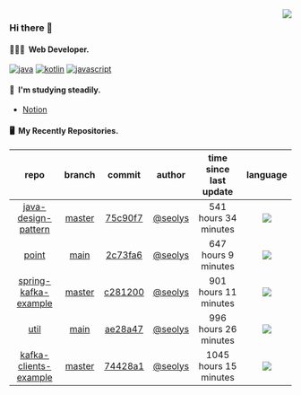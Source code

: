 <img align="right" src="https://github-readme-stats.vercel.app/api?username=seolys&show_icons=true&hide_title=true" />

### Hi there 👋

#### 🧑🏻‍💻&nbsp;&nbsp;Web Developer.


[![java](http://img.shields.io/badge/-java-black?style=flat-square&logo=)](#)
[![kotlin](http://img.shields.io/badge/-kotlin-gray?style=flat-square&logo=)](#)
[![javascript](http://img.shields.io/badge/-javascript-darkgray?style=flat-square&logo=)](#)

<!--
**seolys/seolys** is a ✨ _special_ ✨ repository because its `README.md` (this file) appears on your GitHub profile.

Here are some ideas to get you started:

- 🔭 I’m currently working on ...
- 🌱 I’m currently learning ...
- 👯 I’m looking to collaborate on ...
- 🤔 I’m looking for help with ...
- 💬 Ask me about ...
- 📫 How to reach me: ...
- 😄 Pronouns: ...
- ⚡ Fun fact: ...
-->

#### 🌱&nbsp;&nbsp;I'm studying steadily.
- [Notion](https://seolnavy.notion.site/Home-f9b0154d1c6d4b6ba008ef6e4f65e709)
<!--
- [inflearn](https://github.com/seolys/TIL/blob/master/inflearn/inflearn.md)
- [book](https://github.com/seolys/TIL/blob/master/book/book.md)
- [youtube](https://github.com/seolys/TIL/blob/master/youtube/youtube.md)
-->
#### 🖥&nbsp;&nbsp;My Recently Repositories.

| repo | branch | commit | author | time since last update | language |
|:---:|:---:|:---:|:---:|:---:|:---:|
| [java-design-pattern](https://github.com/seolys/java-design-pattern) | [master](https://github.com/seolys/java-design-pattern/tree/master) |[75c90f7](https://github.com/seolys/java-design-pattern/commit/75c90f70408c4be8177074e9c041a7ee4c8f859c) | [@seolys](https://github.com/seolys) |541 hours 34 minutes | ![](https://img.shields.io/badge/language-Java-default.svg?style=flat-square)|
| [point](https://github.com/seolys/point) | [main](https://github.com/seolys/point/tree/main) |[2c73fa6](https://github.com/seolys/point/commit/2c73fa641d3e7fdaa84d6229b0cf9721604e7e81) | [@seolys](https://github.com/seolys) |647 hours 9 minutes | ![](https://img.shields.io/badge/language-HTML-default.svg?style=flat-square)|
| [spring-kafka-example](https://github.com/seolys/spring-kafka-example) | [master](https://github.com/seolys/spring-kafka-example/tree/master) |[c281200](https://github.com/seolys/spring-kafka-example/commit/c2812007e7bd6e3437563ed223cb2caa048da42f) | [@seolys](https://github.com/seolys) |901 hours 11 minutes | ![](https://img.shields.io/badge/language-Java-default.svg?style=flat-square)|
| [util](https://github.com/seolys/util) | [main](https://github.com/seolys/util/tree/main) |[ae28a47](https://github.com/seolys/util/commit/ae28a47298e65d074075cc2ebc7e2410c10f66a7) | [@seolys](https://github.com/seolys) |996 hours 26 minutes | ![](https://img.shields.io/badge/language-HTML-default.svg?style=flat-square)|
| [kafka-clients-example](https://github.com/seolys/kafka-clients-example) | [master](https://github.com/seolys/kafka-clients-example/tree/master) |[74428a1](https://github.com/seolys/kafka-clients-example/commit/74428a179cdd23c1419ff8b9e7d484116f92be84) | [@seolys](https://github.com/seolys) |1045 hours 15 minutes | ![](https://img.shields.io/badge/language-Java-default.svg?style=flat-square)|


<!--
[![Tech Blog Badge](http://img.shields.io/badge/-Tech%20blog-black?style=flat-square&logo=github&link=https://zzsza.github.io/)](https://zzsza.github.io/) 
[![Linkedin Badge](https://img.shields.io/badge/-LinkedIn-blue?style=flat-square&logo=Linkedin&logoColor=white&link=https://www.linkedin.com/in/seong-yun-byeon-8183a8113/)](https://www.linkedin.com/in/seong-yun-byeon-8183a8113/) 
[![Youtube Badge](https://img.shields.io/badge/Youtube-ff0000?style=flat-square&logo=youtube&link=https://www.youtube.com/c/kyleschool)](https://www.youtube.com/c/kyleschool) 
[![Facebook Badge](https://img.shields.io/badge/-Facebook-1877f2?style=flat-square&logo=facebook&logoColor=white&link=https://www.facebook.com/zzsza)](https://www.facebook.com/zzsza) 
[![Instagram Badge](https://img.shields.io/badge/-Instagram-dd2a7b?style=flat-square&logo=instagram&logoColor=white&link=https://www.instagram.com/data.scientist/)](https://www.instagram.com/data.scientist/) 
[![Gmail Badge](https://img.shields.io/badge/-Gmail-d14836?style=flat-square&logo=Gmail&logoColor=white&link=mailto:snugyun01@gmail.com)](mailto:snugyun01@gmail.com)
-->
